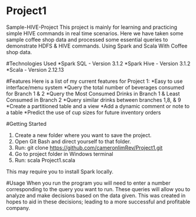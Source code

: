 # Project1
Sample-HIVE-Project This project is mainly for learning and practicing simple HIVE commands in real time scenarios. Here we have taken some sample coffee shop data and processed some essential queries to demonstrate HDFS & HIVE commands. Using Spark and Scala With Coffee shop data.

#Technologies Used
*Spark SQL - Version 3.1.2
*Spark Hive - Version 3.1.2
*Scala - Version 2.12.13

#Features
Here is a list of my current features for Project 1:
*Easy to use interface/menu system
*Query the total number of beverages consumed for Branch 1 & 2
*Query the Most Consumed Drinks in Branch 1 & Least Consumed in Branch 2
*Query similar drinks between branches 1,8, & 9
*Create a partitioned table and a view
*Add a dynamic comment or note to a table
*Predict the use of cup sizes for future inventory orders

#Getting Started
1. Create a new folder where you want to save the project.
2. Open Git Bash and direct yourself to that folder.
3. Run: git clone https://github.com/cameronlimRev/Project1.git
4. Go to project folder in Windows terminal
5. Run: scala Project1.scala

This may require you to install Spark locally.

#Usage
When you run the program you will need to enter a number corresponding to the query you want to run. These queries will allow you to analyze and make decisions based on
the data given. This was created in hopes to aid in these decisions; leading to a more successful and profitable company.
